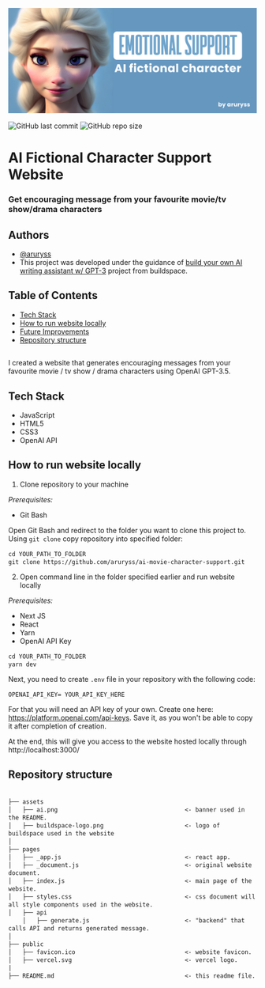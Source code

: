 ![banner](assets/ai.png)

![GitHub last commit](https://img.shields.io/github/last-commit/aruryss/ai-movie-character-support)
![GitHub repo size](https://img.shields.io/github/repo-size/aruryss/ai-movie-character-support)

# AI Fictional Character Support Website
### Get encouraging message from your favourite movie/tv show/drama characters

## Authors

- [@aruryss](https://www.github.com/aruryss)
- This project was developed under the guidance of [build your own AI writing assistant w/ GPT-3](https://buildspace.so/builds/ai-writer) project from buildspace.

## Table of Contents

  - [Tech Stack](#tech-stack)
  - [How to run website locally](#How-to-run-website-locally)
  - [Future Improvements](#Future-Improvements)
  - [Repository structure](#Repository-structure)
##
I created a website that generates encouraging messages from your favourite movie / tv show / drama characters using OpenAI GPT-3.5.

## Tech Stack
- JavaScript
- HTML5
- CSS3
- OpenAI API

## How to run website locally

1. Clone repository to your machine

_Prerequisites:_
- Git Bash

Open Git Bash and redirect to the folder you want to clone this project to. Using ``` git clone ``` copy repository into specified folder:
```
cd YOUR_PATH_TO_FOLDER
git clone https://github.com/aruryss/ai-movie-character-support.git
```

2. Open command line in the folder specified earlier and run website locally

_Prerequisites:_
- Next JS
- React
- Yarn
- OpenAI API Key

```
cd YOUR_PATH_TO_FOLDER
yarn dev
```

Next, you need to create ```.env``` file in your repository with the following code:
```
OPENAI_API_KEY= YOUR_API_KEY_HERE
```
For that you will need an API key of your own. Create one here: https://platform.openai.com/api-keys. Save it, as you won't be able to copy it after completion of creation.

At the end, this will give you access to the website hosted locally through http://localhost:3000/
## Repository structure


```

├── assets
│   ├── ai.png                                    <- banner used in the README.
│   ├── buildspace-logo.png                       <- logo of buildspace used in the website
│
├── pages
│   ├── _app.js                                   <- react app.
│   ├── _document.js                              <- original website document.
│   ├── index.js                                  <- main page of the website.
│   ├── styles.css                                <- css document will all style components used in the website.
│   ├── api                                
    │   ├── generate.js                           <- "backend" that calls API and returns generated message.
│
├── public
│   ├── favicon.ico                               <- website favicon.
│   ├── vercel.svg                                <- vercel logo.
|
├── README.md                                     <- this readme file.
```


